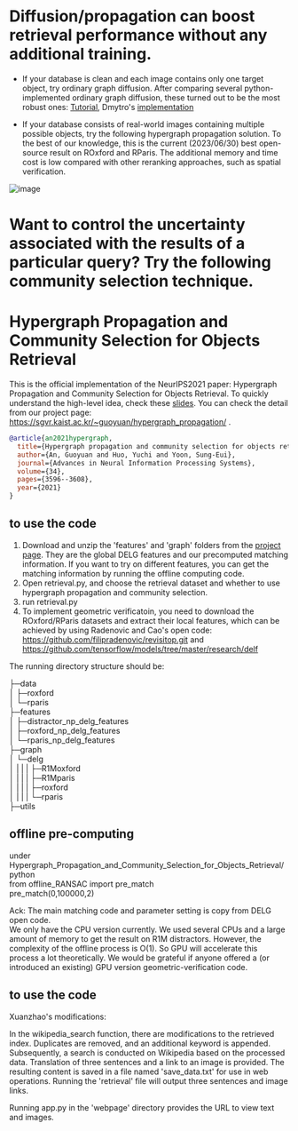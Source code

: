 # Diffusion/propagation can boost retrieval performance without any additional training.
* If your database is clean and each image contains only one target object, try ordinary graph diffusion. After comparing several python-implemented ordinary graph diffusion, these turned out to be the most robust ones: [Tutorial](https://github.com/anguoyuan/Diffusion-for-retrievl-python), Dmytro's [implementation](https://github.com/ducha-aiki/manifold-diffusion)

* If your database consists of real-world images containing multiple possible objects, try the following hypergraph propagation solution. To the best of our knowledge, this is the current (2023/06/30) best open-source result on ROxford and RParis. The additional memory and time cost is low compared with other reranking approaches, such as spatial verification.

 ![image](https://github.com/anguoyuan/Hypergraph-Propagation-and-Community-Selection-for-Objects-Retrieval/assets/91877920/0fff873c-bfc7-4a62-a474-aece7ee2a22b)

# Want to control the uncertainty associated with the results of a particular query? Try the following community selection technique.

# Hypergraph Propagation and Community Selection for Objects Retrieval
This is the official implementation of the NeurIPS2021 paper: Hypergraph Propagation and Community Selection for Objects Retrieval. To quickly understand the high-level idea, check these [slides](https://github.com/anguoyuan/Hypergraph-Propagation-and-Community-Selection-for-Objects-Retrieval/blob/main/Hypergraph_Community_Guoyuan.pptx). You can check the detail from our project page: https://sgvr.kaist.ac.kr/~guoyuan/hypergraph_propagation/ . 

```bibtex
@article{an2021hypergraph,
  title={Hypergraph propagation and community selection for objects retrieval},
  author={An, Guoyuan and Huo, Yuchi and Yoon, Sung-Eui},
  journal={Advances in Neural Information Processing Systems},
  volume={34},
  pages={3596--3608},
  year={2021}
}
```

## to use the code  
1. Download and unzip the 'features' and 'graph' folders from the [project page](https://sgvr.kaist.ac.kr/~guoyuan/hypergraph_propagation/). They are the global DELG features and our precomputed matching information. If you want to try on different features, you can get the matching information by running the offline computing code.
2. Open retrieval.py, and choose the retrieval dataset and whether to use hypergraph propagation and community selection.  
3. run retrieval.py  
4. To implement geometric verificatoin, you need to download the ROxford/RParis datasets and extract their local features, which can be achieved by using Radenovic and Cao's open code: https://github.com/filipradenovic/revisitop.git and https://github.com/tensorflow/models/tree/master/research/delf  

The running directory structure should be:

├─data  
│  ├─roxford  
│  └─rparis  
├─features  
│  ├─distractor_np_delg_features   
│  ├─roxford_np_delg_features   
│  └─rparis_np_delg_features  
├─graph  
│  └─delg  
│ | | | ├─R1Moxford  
│ | | | ├─R1Mparis  
│ | | | ├─roxford  
│ | | | └─rparis  
├─utils  

## offline pre-computing  
under Hypergraph_Propagation_and_Community_Selection_for_Objects_Retrieval/  
python  
from offline_RANSAC import pre_match   
pre_match(0,100000,2)  

Ack: The main matching code and parameter setting is copy from DELG open code.  
We only have the CPU version currently. We used several CPUs and a large amount of memory to get the result on R1M distractors. However, the complexity of the offline process is O(1). So GPU will accelerate this process a lot theoretically.
We would be grateful if anyone offered a (or introduced an existing) GPU version geometric-verification code.

## to use the code

Xuanzhao's modifications:

In the wikipedia_search function, there are modifications to the retrieved index. Duplicates are removed, and an additional keyword is appended. Subsequently, a search is conducted on Wikipedia based on the processed data. Translation of three sentences and a link to an image is provided. The resulting content is saved in a file named 'save_data.txt' for use in web operations. Running the 'retrieval' file will output three sentences and image links.

Running app.py in the 'webpage' directory provides the URL to view text and images.
